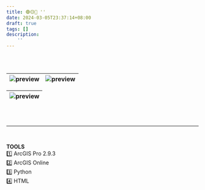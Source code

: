 ```yaml
---
title: 🟢🟡🔴 ''
date: 2024-03-05T23:37:14+08:00
draft: true
tags: []
description: 
    ''
---
```



\
&nbsp;

|![preview]()|![preview]()|
| :-: | :-: |

|![preview]()|
| :-: |

\
&nbsp;
&nbsp;
_______________________________________________________________________________________________
&nbsp;

**TOOLS** \
1️⃣ ArcGIS Pro 2.9.3 \
2️⃣ ArcGIS Online \
3️⃣ Python \
4️⃣ HTML

&nbsp;